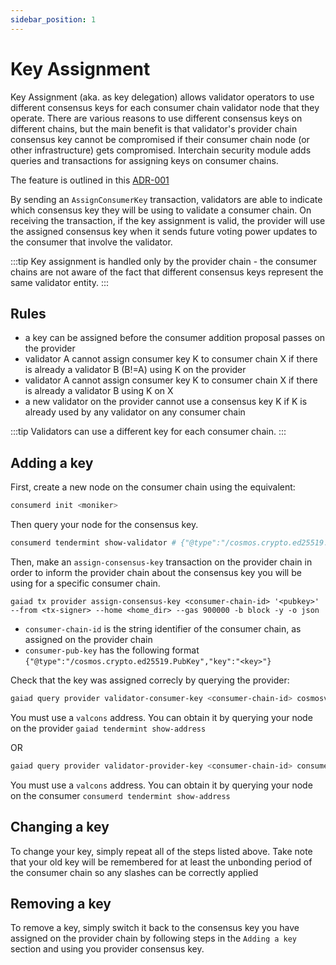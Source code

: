 ```yaml
---
sidebar_position: 1
---
```


# Key Assignment
Key Assignment (aka. as key delegation) allows validator operators to use different consensus keys for each consumer chain validator node that they operate.
There are various reasons to use different consensus keys on different chains, but the main benefit is that validator's provider chain consensus key cannot be compromised if their consumer chain node (or other infrastructure) gets compromised. Interchain security module adds queries and transactions for assigning keys on consumer chains.

The feature is outlined in this [ADR-001](../adrs/adr-001-key-assignment.md)

By sending an `AssignConsumerKey` transaction, validators are able to indicate which consensus key they will be using to validate a consumer chain. On receiving the transaction, if the key assignment is valid, the provider will use the assigned consensus key when it sends future voting power updates to the consumer that involve the validator.

:::tip
Key assignment is handled only by the provider chain - the consumer chains are not aware of the fact that different consensus keys represent the same validator entity.
:::


## Rules
- a key can be assigned before the consumer addition proposal passes on the provider
- validator A cannot assign consumer key K to consumer chain X if there is already a validator B (B!=A) using K on the provider
- validator A cannot assign consumer key K to consumer chain X if there is already a validator B using K on X
- a new validator on the provider cannot use a consensus key K if K is already used by any validator on any consumer chain

:::tip
Validators can use a different key for each consumer chain. 
:::


## Adding a key

First, create a new node on the consumer chain using the equivalent:
```bash
consumerd init <moniker>
```

Then query your node for the consensus key.
```bash
consumerd tendermint show-validator # {"@type":"/cosmos.crypto.ed25519.PubKey","key":"<key>"}
```

Then, make an `assign-consensus-key` transaction on the provider chain in order to inform the provider chain about the consensus key you will be using for a specific consumer chain.

```
gaiad tx provider assign-consensus-key <consumer-chain-id> '<pubkey>' --from <tx-signer> --home <home_dir> --gas 900000 -b block -y -o json
```

- `consumer-chain-id` is the string identifier of the consumer chain, as assigned on the provider chain
- `consumer-pub-key` has the following format `{"@type":"/cosmos.crypto.ed25519.PubKey","key":"<key>"}`

Check that the key was assigned correcly by querying the provider:
```bash
gaiad query provider validator-consumer-key <consumer-chain-id> cosmosvalcons1e....3xsj3ayzf4uv6
```

You must use a `valcons` address. You can obtain it by querying your node on the provider `gaiad tendermint show-address`

OR

```bash
gaiad query provider validator-provider-key <consumer-chain-id> consumervalcons1e....123asdnoaisdao
```

You must use a `valcons` address. You can obtain it by querying your node on the consumer `consumerd tendermint show-address`

## Changing a key
To change your key, simply repeat all of the steps listed above. Take note that your old key will be remembered for at least the unbonding period of the consumer chain so any slashes can be correctly applied


## Removing a key
To remove a key, simply switch it back to the consensus key you have assigned on the provider chain by following steps in the `Adding a key` section and using you provider consensus key.
